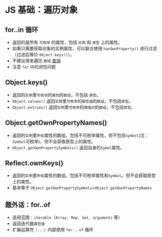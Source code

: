 # JS 基础：遍历对象

## for..in 循环

- 返回的是所有 `可枚举` 的属性，包括 `实例` 和 `原型` 上的属性。
- 如果只需要获取对象的实例属性，可以联合使用 `hasOwnProperty()` 进行过滤（过滤后等价 `Object.keys()`）。
- 不建议用来遍历 `数组` [查阅](https://stackoverflow.com/questions/500504/why-is-using-for-in-with-array-iteration-a-bad-idea)
- 注意 `for` 中的闭包问题

## Object.keys()

- 返回的`实例`里`可枚举`的`属性`的`数组`，不包括 `原型`。
- `Object.values()` 返回`实例`里`可枚举`的`属性值`的`数组`，不包括`原型`。
- `Object.entries()` 返回`实例`里`可枚举`的`键值对`的`数组`，不包括`原型`。

## Object.getOwnPropertyNames()

- 返回的`实例`里`所有`属性的数组，包括不可枚举属性，但不包括`Symbol`(注：`Symbol`可枚举)，但不会获取原型上的属性。
- `Object.getOwnPropertySymbols()` 返回自身的`Symol`属性。

## Reflect.ownKeys()

- 返回的`实例`里`所有`属性的数组，包括不可枚举属性和`Symbol`。但不会获取原型上的属性。
- 基本等于 `Object.getOwnPropertySymbols`+`Object.getOwnPropertyNames`

## 题外话：for..of

- 适用范围：`iterable`（`Array, Map, Set, arguments` 等）
- 返回迭代器`属性值`
- 扩展运算符`（...）`内部使用 `for...of` 循环
